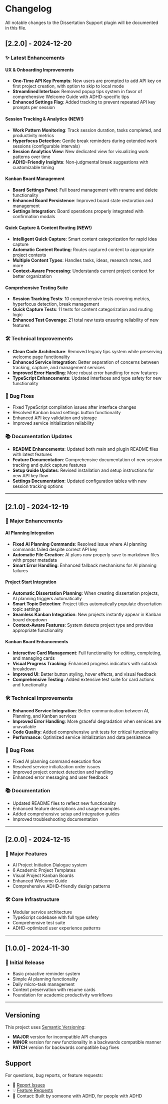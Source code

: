 # Changelog

All notable changes to the Dissertation Support plugin will be documented in this file.

## [2.2.0] - 2024-12-20

### ✨ Latest Enhancements

#### UX & Onboarding Improvements
- **One-Time API Key Prompts**: New users are prompted to add API key on first project creation, with option to skip to local mode
- **Streamlined Interface**: Removed popup tips system in favor of comprehensive Welcome Guide with ADHD-specific tips
- **Enhanced Settings Flag**: Added tracking to prevent repeated API key prompts per session

#### Session Tracking & Analytics (NEW!)
- **Work Pattern Monitoring**: Track session duration, tasks completed, and productivity metrics
- **Hyperfocus Detection**: Gentle break reminders during extended work sessions (configurable intervals)
- **Session Analytics View**: New dedicated view for visualizing work patterns over time
- **ADHD-Friendly Insights**: Non-judgmental break suggestions with customizable timing

#### Kanban Board Management
- **Board Settings Panel**: Full board management with rename and delete functionality  
- **Enhanced Board Persistence**: Improved board state restoration and management
- **Settings Integration**: Board operations properly integrated with confirmation modals

#### Quick Capture & Content Routing (NEW!)
- **Intelligent Quick Capture**: Smart content categorization for rapid idea capture
- **Automatic Content Routing**: Routes captured content to appropriate project contexts
- **Multiple Content Types**: Handles tasks, ideas, research notes, and more
- **Context-Aware Processing**: Understands current project context for better organization

#### Comprehensive Testing Suite
- **Session Tracking Tests**: 10 comprehensive tests covering metrics, hyperfocus detection, break management
- **Quick Capture Tests**: 11 tests for content categorization and routing logic  
- **Enhanced Test Coverage**: 21 total new tests ensuring reliability of new features

### 🛠️ Technical Improvements
- **Clean Code Architecture**: Removed legacy tips system while preserving welcome page functionality
- **Enhanced Service Integration**: Better separation of concerns between tracking, capture, and management services
- **Improved Error Handling**: More robust error handling for new features
- **TypeScript Enhancements**: Updated interfaces and type safety for new functionality

### 🔧 Bug Fixes
- Fixed TypeScript compilation issues after interface changes
- Resolved Kanban board settings button functionality
- Enhanced API key validation and storage
- Improved service initialization reliability

### 📚 Documentation Updates
- **README Enhancements**: Updated both main and plugin README files with latest features
- **Feature Documentation**: Comprehensive documentation of new session tracking and quick capture features
- **Setup Guide Updates**: Revised installation and setup instructions for new API key flow
- **Settings Documentation**: Updated configuration tables with new session tracking options

---

## [2.1.0] - 2024-12-19

### 🚀 Major Enhancements

#### AI Planning Integration
- **Fixed AI Planning Commands**: Resolved issue where AI planning commands failed despite correct API key
- **Automatic File Creation**: AI plans now properly save to markdown files with proper metadata
- **Smart Error Handling**: Enhanced fallback mechanisms for AI planning failures

#### Project Start Integration
- **Automatic Dissertation Planning**: When creating dissertation projects, AI planning triggers automatically
- **Smart Topic Detection**: Project titles automatically populate dissertation topic settings
- **Seamless Kanban Integration**: New projects instantly appear in Kanban board dropdown
- **Context-Aware Features**: System detects project type and provides appropriate functionality

#### Kanban Board Enhancements
- **Interactive Card Management**: Full functionality for editing, completing, and managing cards
- **Visual Progress Tracking**: Enhanced progress indicators with subtask breakdown
- **Improved UI**: Better button styling, hover effects, and visual feedback
- **Comprehensive Testing**: Added extensive test suite for card actions and functionality

### 🛠️ Technical Improvements
- **Enhanced Service Integration**: Better communication between AI, Planning, and Kanban services
- **Improved Error Handling**: More graceful degradation when services are unavailable
- **Code Quality**: Added comprehensive unit tests for critical functionality
- **Performance**: Optimized service initialization and data persistence

### 🔧 Bug Fixes
- Fixed AI planning command execution flow
- Resolved service initialization order issues
- Improved project context detection and handling
- Enhanced error messaging and user feedback

### 📚 Documentation
- Updated README files to reflect new functionality
- Enhanced feature descriptions and usage examples
- Added comprehensive setup and integration guides
- Improved troubleshooting documentation

---

## [2.0.0] - 2024-12-15

### 🚀 Major Features
- AI Project Initiation Dialogue system
- 6 Academic Project Templates
- Visual Project Kanban Boards
- Enhanced Welcome Guide
- Comprehensive ADHD-friendly design patterns

### 🛠️ Core Infrastructure
- Modular service architecture
- TypeScript codebase with full type safety
- Comprehensive test suite
- ADHD-optimized user experience patterns

---

## [1.0.0] - 2024-11-30

### 🚀 Initial Release
- Basic proactive reminder system
- Simple AI planning functionality
- Daily micro-task management
- Context preservation with resume cards
- Foundation for academic productivity workflows

---

## Versioning

This project uses [Semantic Versioning](https://semver.org/):
- **MAJOR** version for incompatible API changes
- **MINOR** version for new functionality in a backwards compatible manner  
- **PATCH** version for backwards compatible bug fixes

## Support

For questions, bug reports, or feature requests:
- 🐛 [Report Issues](https://github.com/alexbnewhouse/proactivity/issues)
- 💡 [Feature Requests](https://github.com/alexbnewhouse/proactivity/discussions)
- 📧 Contact: Built by someone with ADHD, for people with ADHD